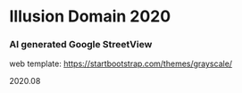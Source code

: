 # Illusion Domain 2020
### AI generated Google StreetView
web template: https://startbootstrap.com/themes/grayscale/

2020.08


